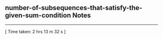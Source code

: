 <h2>number-of-subsequences-that-satisfy-the-given-sum-condition Notes</h2><hr>[ Time taken: 2 hrs 13 m 32 s ]